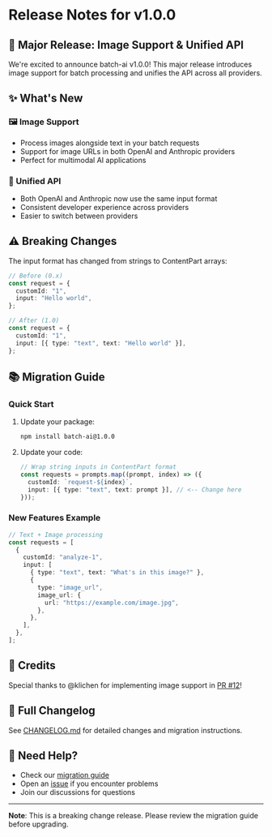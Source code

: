 # Release Notes for v1.0.0

## 🚀 Major Release: Image Support & Unified API

We're excited to announce batch-ai v1.0.0! This major release introduces image support for batch processing and unifies the API across all providers.

## ✨ What's New

### 🖼️ Image Support

- Process images alongside text in your batch requests
- Support for image URLs in both OpenAI and Anthropic providers
- Perfect for multimodal AI applications

### 🔧 Unified API

- Both OpenAI and Anthropic now use the same input format
- Consistent developer experience across providers
- Easier to switch between providers

## ⚠️ Breaking Changes

The input format has changed from strings to ContentPart arrays:

```typescript
// Before (0.x)
const request = {
  customId: "1",
  input: "Hello world",
};

// After (1.0)
const request = {
  customId: "1",
  input: [{ type: "text", text: "Hello world" }],
};
```

## 📚 Migration Guide

### Quick Start

1. Update your package:

   ```bash
   npm install batch-ai@1.0.0
   ```

2. Update your code:
   ```typescript
   // Wrap string inputs in ContentPart format
   const requests = prompts.map((prompt, index) => ({
     customId: `request-${index}`,
     input: [{ type: "text", text: prompt }], // <-- Change here
   }));
   ```

### New Features Example

```typescript
// Text + Image processing
const requests = [
  {
    customId: "analyze-1",
    input: [
      { type: "text", text: "What's in this image?" },
      {
        type: "image_url",
        image_url: {
          url: "https://example.com/image.jpg",
        },
      },
    ],
  },
];
```

## 🙏 Credits

Special thanks to @klichen for implementing image support in [PR #12](https://github.com/grantsingleton/batch-ai/pull/12)!

## 📖 Full Changelog

See [CHANGELOG.md](https://github.com/grantsingleton/batch-ai/blob/main/CHANGELOG.md) for detailed changes and migration instructions.

## 💬 Need Help?

- Check our [migration guide](https://github.com/grantsingleton/batch-ai/blob/main/CHANGELOG.md#migration-guide)
- Open an [issue](https://github.com/grantsingleton/batch-ai/issues) if you encounter problems
- Join our discussions for questions

---

**Note**: This is a breaking change release. Please review the migration guide before upgrading.
